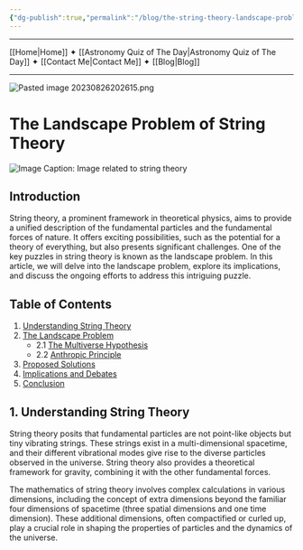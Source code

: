 ```yaml
---
{"dg-publish":true,"permalink":"/blog/the-string-theory-landscape-problem-a-complex-cosmic-puzzle/","dgPassFrontmatter":true,"noteIcon":"","created":"","updated":""}
---
```



-----

[[Home\|Home]] ✦ [[Astronomy Quiz of The Day\|Astronomy Quiz of The Day]] ✦ [[Contact Me\|Contact Me]] ✦ [[Blog\|Blog]]

-----

![Pasted image 20230826202615.png](/img/user/Pasted%20image%2020230826202615.png)
# The Landscape Problem of String Theory

![Image Caption: Image related to string theory](https://hetg.physics.harvard.edu/sites/projects.iq.harvard.edu/files/styles/os_files_xlarge/public/hetg/files/swampland.png?m=1534873108&itok=o03v6mCN)

## Introduction

String theory, a prominent framework in theoretical physics, aims to provide a unified description of the fundamental particles and the fundamental forces of nature. It offers exciting possibilities, such as the potential for a theory of everything, but also presents significant challenges. One of the key puzzles in string theory is known as the landscape problem. In this article, we will delve into the landscape problem, explore its implications, and discuss the ongoing efforts to address this intriguing puzzle.

## Table of Contents

1. [Understanding String Theory](#understanding-string-theory)
2. [The Landscape Problem](#the-landscape-problem)
    - 2.1 [The Multiverse Hypothesis](#the-multiverse-hypothesis)
    - 2.2 [Anthropic Principle](#anthropic-principle)
3. [Proposed Solutions](#proposed-solutions)
4. [Implications and Debates](#implications-and-debates)
5. [Conclusion](#conclusion)

## 1. Understanding String Theory <a name="understanding-string-theory"></a>

String theory posits that fundamental particles are not point-like objects but tiny vibrating strings. These strings exist in a multi-dimensional spacetime, and their different vibrational modes give rise to the diverse particles observed in the universe. String theory also provides a theoretical framework for gravity, combining it with the other fundamental forces.

The mathematics of string theory involves complex calculations in various dimensions, including the concept of extra dimensions beyond the familiar four dimensions of spacetime (three spatial dimensions and one time dimension). These additional dimensions, often compactified or curled up, play a crucial role in shaping the properties of particles and the dynamics of the universe.